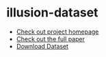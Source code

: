 # illusion-dataset
- [Check out project homepage](https://vl-illusion.github.io/)
- [Check out the full paper](https://arxiv.org/abs/2311.00047)
- [Download Dataset](https://huggingface.co/datasets/sled-umich/VL-Illusion)
